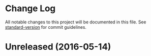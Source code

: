 # Change Log

All notable changes to this project will be documented in this file. See [standard-version](https://github.com/conventional-changelog/standard-version) for commit guidelines.

<a name="Unreleased"></a>
# Unreleased (2016-05-14)
